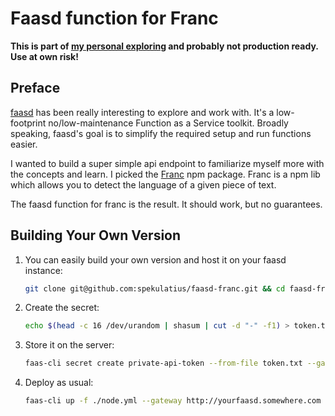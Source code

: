# Faasd function for Franc

**This is part of [my personal exploring](https://github.com/spekulatius/hacks) and probably not production ready. Use at own risk!**

## Preface

[faasd](https://github.com/openfaas/faasd) has been really interesting to explore and work with. It's a low-footprint no/low-maintenance Function as a Service toolkit. Broadly speaking, faasd's goal is to simplify the required setup and run functions easier.

I wanted to build a super simple api endpoint to familiarize myself more with the concepts and learn. I picked the [Franc](https://github.com/wooorm/franc) npm package. Franc is a npm lib which allows you to detect the language of a given piece of text.

The faasd function for franc is the result. It should work, but no guarantees.

## Building Your Own Version

1. You can easily build your own version and host it on your faasd instance:

   ```bash
   git clone git@github.com:spekulatius/faasd-franc.git && cd faasd-franc
   ```

2. Create the secret:

   ```bash
   echo $(head -c 16 /dev/urandom | shasum | cut -d "-" -f1) > token.txt
   ```

3. Store it on the server:

   ```bash
   faas-cli secret create private-api-token --from-file token.txt --gateway    http://yourfaasd.somewhere.com
   ```

4. Deploy as usual:

   ```bash
   faas-cli up -f ./node.yml --gateway http://yourfaasd.somewhere.com
   ```
